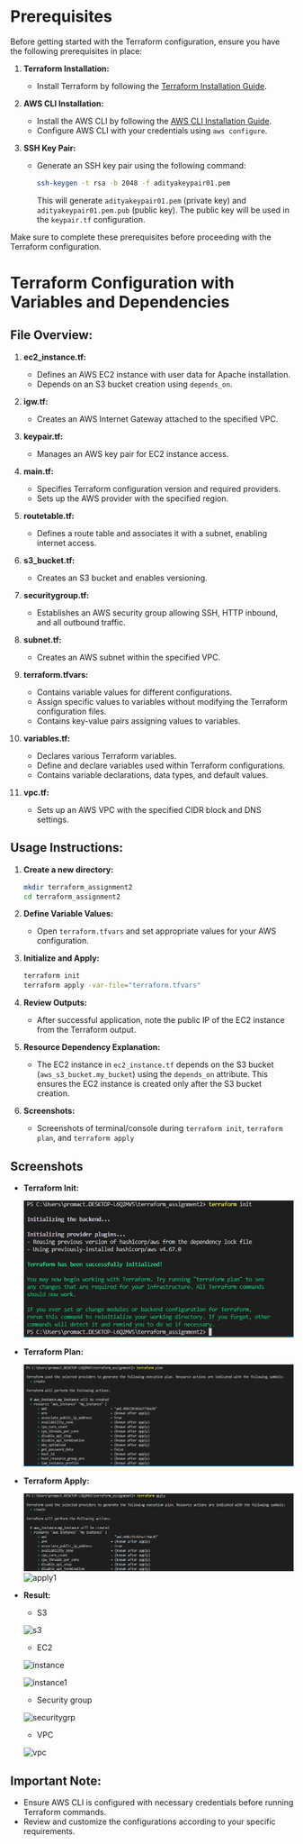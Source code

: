# Prerequisites

Before getting started with the Terraform configuration, ensure you have the following prerequisites in place:

1. **Terraform Installation:**
   - Install Terraform by following the [Terraform Installation Guide](https://www.terraform.io/downloads.html).

2. **AWS CLI Installation:**
   - Install the AWS CLI by following the [AWS CLI Installation Guide](https://aws.amazon.com/cli/).
   - Configure AWS CLI with your credentials using `aws configure`.

3. **SSH Key Pair:**
   - Generate an SSH key pair using the following command:
     ```bash
     ssh-keygen -t rsa -b 2048 -f adityakeypair01.pem
     ```
     This will generate `adityakeypair01.pem` (private key) and `adityakeypair01.pem.pub` (public key). The public key will be used in the `keypair.tf` configuration.

Make sure to complete these prerequisites before proceeding with the Terraform configuration.
# Terraform Configuration with Variables and Dependencies

## File Overview:

1. **ec2_instance.tf:**
   - Defines an AWS EC2 instance with user data for Apache installation.
   - Depends on an S3 bucket creation using `depends_on`.

2. **igw.tf:**
   - Creates an AWS Internet Gateway attached to the specified VPC.

3. **keypair.tf:**
   - Manages an AWS key pair for EC2 instance access.

4. **main.tf:**
   - Specifies Terraform configuration version and required providers.
   - Sets up the AWS provider with the specified region.

5. **routetable.tf:**
   - Defines a route table and associates it with a subnet, enabling internet access.

6. **s3_bucket.tf:**
   - Creates an S3 bucket and enables versioning.

7. **securitygroup.tf:**
   - Establishes an AWS security group allowing SSH, HTTP inbound, and all outbound traffic.

8. **subnet.tf:**
   - Creates an AWS subnet within the specified VPC.

9. **terraform.tfvars:**
   - Contains variable values for different configurations.
   - Assign specific values to variables without modifying the Terraform configuration files.
   - Contains key-value pairs assigning values to variables.

10. **variables.tf:**
    - Declares various Terraform variables.
    - Define and declare variables used within Terraform configurations.
    - Contains variable declarations, data types, and default values.

11. **vpc.tf:**
    - Sets up an AWS VPC with the specified CIDR block and DNS settings.

## Usage Instructions:

1. **Create a new directory:**
   ```bash
   mkdir terraform_assignment2
   cd terraform_assignment2
   ```

2. **Define Variable Values:**
   - Open `terraform.tfvars` and set appropriate values for your AWS configuration.

3. **Initialize and Apply:**
   ```bash
   terraform init
   terraform apply -var-file="terraform.tfvars"
   ```

4. **Review Outputs:**
   - After successful application, note the public IP of the EC2 instance from the Terraform output.
  
5. **Resource Dependency Explanation:**
   - The EC2 instance in `ec2_instance.tf` depends on the S3 bucket (`aws_s3_bucket.my_bucket`) using the `depends_on` attribute. This ensures the EC2 instance is created only after the S3 bucket creation.

6. **Screenshots:**
   - Screenshots of terminal/console during `terraform init`, `terraform plan`, and `terraform apply`
## Screenshots

- **Terraform Init:**

  ![Init Screenshot](https://github.com/adityajha28/Terraform_Assignment_2/blob/master/Screenshots/Screenshot%202024-02-22%20150657.png)

- **Terraform Plan:**

  ![Plan Screenshot](https://github.com/adityajha28/Terraform_Assignment_2/blob/master/Screenshots/Screenshot%202024-02-22%20150739.png)

- **Terraform Apply:**

  ![Apply Screenshot](https://github.com/adityajha28/Terraform_Assignment_2/blob/master/Screenshots/Screenshot%202024-02-22%20150838.png)
  ![apply1](https://github.com/adityajha28/Terraform_Assignment_2/assets/127980079/72e014c4-6636-41d3-8962-f0cae3438b33)
  
- **Result:**
  
  - S3
    
   ![s3](https://github.com/adityajha28/Terraform_Assignment_2/assets/127980079/b0977132-444c-451c-a005-97f218810319)
   
  - EC2
    
   ![instance](https://github.com/adityajha28/Terraform_Assignment_2/assets/127980079/fe1ecf58-e18b-4982-b8e2-5c59d41c7a56)

   ![instance1](https://github.com/adityajha28/Terraform_Assignment_2/assets/127980079/b8671214-89de-42bb-8a49-fdb072b3ca69)

  - Security group
    
   ![securitygrp](https://github.com/adityajha28/Terraform_Assignment_2/assets/127980079/7666a2be-ea62-4428-b23c-98e65dbca253)
   
   - VPC
     
   ![vpc](https://github.com/adityajha28/Terraform_Assignment_2/assets/127980079/bc386c96-f0d9-4dcf-aa70-4837fe5fab83)
   


     

## Important Note:
- Ensure AWS CLI is configured with necessary credentials before running Terraform commands.
- Review and customize the configurations according to your specific requirements.
